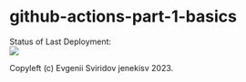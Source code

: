 # github-actions-part-1-basics

Status of Last Deployment:<br>
<img src = "https://github.com/jenekisv/github-actions-part-1-basics/workflows/My-GitHubActions-Basics/badge.svg?branch=main"><br>

Copyleft (c) Evgenii Sviridov jenekisv 2023.
